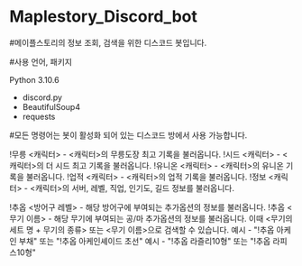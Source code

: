 # Maplestory_Discord_bot

#메이플스토리의 정보 조회, 검색을 위한 디스코드 봇입니다.

#사용 언어, 패키지

Python 3.10.6
- discord.py
- BeautifulSoup4
- requests

#모든 명령어는 봇이 활성화 되어 있는 디스코드 방에서 사용 가능합니다.

!무릉 <캐릭터>     - <캐릭터>의 무릉도장 최고 기록을 불러옵니다.
!시드 <캐릭터>     - <캐릭터>의 더 시드 최고 기록을 불러옵니다.
!유니온 <캐릭터>   - <캐릭터>의 유니온 기록을 불러옵니다.
!업적 <캐릭터>     - <캐릭터>의 업적 기록을 불러옵니다.
!정보 <캐릭터>     - <캐릭터>의 서버, 레벨, 직업, 인기도, 길드 정보를 불러옵니다.

!추옵 <방어구 레벨> - 해당 방어구에 부여되는 추가옵션의 정보를 불러옵니다.
!추옵 <무기 이름>   - 해당 무기에 부여되는 공/마 추가옵션의 정보를 불러옵니다.
이때 <무기의 세트 명 + 무기의 종류> 또는 <무기 이름>으로 검색할 수 있습니다.
예시 - "!추옵 아케인 부채" 또는 "!추옵 아케인셰이드 초선"
예시 - "!추옵 라즐리10형" 또는 "!추옵 라피스10형"
